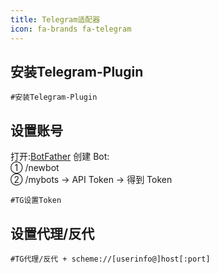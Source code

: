 ```yaml
---
title: Telegram适配器 
icon: fa-brands fa-telegram
---
```

## 安装Telegram-Plugin
```#
#安装Telegram-Plugin
```
## 设置账号
打开:[BotFather](https://t.me/BotFather) 创建 Bot:
<br />
① /newbot
<br />
② /mybots → API Token → 得到 Token
```输入命令
#TG设置Token
```
## 设置代理/反代
```#
#TG代理/反代 + scheme://[userinfo@]host[:port]
```